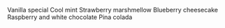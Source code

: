 Vanilla special
Cool mint
Strawberry marshmellow
Blueberry cheesecake
Raspberry and white chocolate
Pina colada


